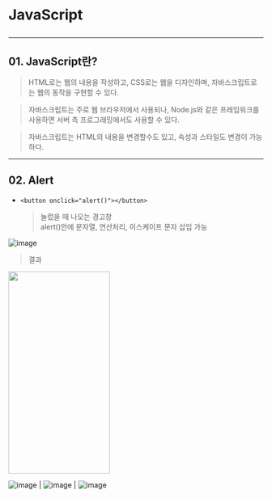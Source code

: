 # JavaScript <hr>

## 01. JavaScript란? <br>

> HTML로는 웹의 내용을 작성하고, CSS로는 웹을 디자인하며, 자바스크립트로는 웹의 동작을 구현할 수 있다. <br>

> 자바스크립트는 주로 웹 브라우저에서 사용되나, Node.js와 같은 프레임워크를 사용하면 서버 측 프로그래밍에서도 사용할 수 있다. <br>

> 자바스크립트는 HTML의 내용을 변경할수도 있고, 속성과 스타일도 변경이 가능하다.

<hr>

## 02. Alert <br>

* ``` <button onclick="alert()"></button> ``` <br>

  > 눌렀을 때 나오는 경고창 <br>
	> alert()안에 문자열, 연산처리, 이스케이프 문자 삽입 가능 <br>

 ![image](https://github.com/jiyoung79/StudyFiles/assets/155033243/e8e52f61-7c9d-4cb9-91a5-8971cbd67dd7)

 > 결과

<img src="[이미지주소.png](https://github.com/jiyoung79/StudyFiles/assets/155033243/6b25c0a8-ad06-4926-9e16-0204a2631f84)" width="200" height="400"/>

![image](https://github.com/jiyoung79/StudyFiles/assets/155033243/6b25c0a8-ad06-4926-9e16-0204a2631f84) |
![image](https://github.com/jiyoung79/StudyFiles/assets/155033243/0ce69600-0756-4046-99fd-4c49e4ec795c) |
![image](https://github.com/jiyoung79/StudyFiles/assets/155033243/2dc7807e-118f-4ad2-9ced-dca0262cbdbd)





